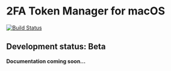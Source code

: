 # 2FA Token Manager for macOS

[![Build Status](https://travis-ci.org/willroscoe/2fa-token-manager-macos.svg?branch=master)](https://travis-ci.org/willroscoe/2fa-token-manager-macos)

## Development status: Beta

**Documentation coming soon...**
